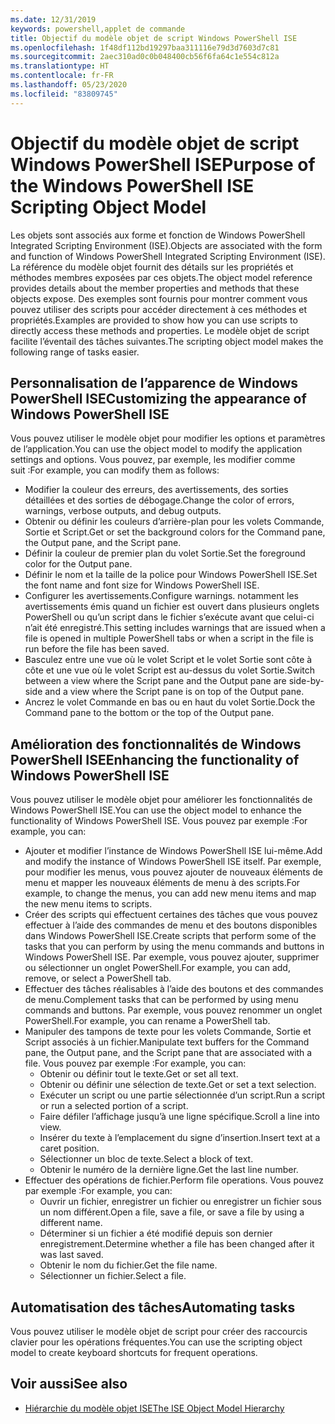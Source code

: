 ```yaml
---
ms.date: 12/31/2019
keywords: powershell,applet de commande
title: Objectif du modèle objet de script Windows PowerShell ISE
ms.openlocfilehash: 1f48df112bd19297baa311116e79d3d7603d7c81
ms.sourcegitcommit: 2aec310ad0c0b048400cb56f6fa64c1e554c812a
ms.translationtype: HT
ms.contentlocale: fr-FR
ms.lasthandoff: 05/23/2020
ms.locfileid: "83809745"
---
```

# <a name="purpose-of-the-windows-powershell-ise-scripting-object-model"></a><span data-ttu-id="58938-103">Objectif du modèle objet de script Windows PowerShell ISE</span><span class="sxs-lookup"><span data-stu-id="58938-103">Purpose of the Windows PowerShell ISE Scripting Object Model</span></span>

<span data-ttu-id="58938-104">Les objets sont associés aux forme et fonction de Windows PowerShell Integrated Scripting Environment (ISE).</span><span class="sxs-lookup"><span data-stu-id="58938-104">Objects are associated with the form and function of Windows PowerShell Integrated Scripting Environment (ISE).</span></span> <span data-ttu-id="58938-105">La référence du modèle objet fournit des détails sur les propriétés et méthodes membres exposées par ces objets.</span><span class="sxs-lookup"><span data-stu-id="58938-105">The object model reference provides details about the member properties and methods that these objects expose.</span></span> <span data-ttu-id="58938-106">Des exemples sont fournis pour montrer comment vous pouvez utiliser des scripts pour accéder directement à ces méthodes et propriétés.</span><span class="sxs-lookup"><span data-stu-id="58938-106">Examples are provided to show how you can use scripts to directly access these methods and properties.</span></span> <span data-ttu-id="58938-107">Le modèle objet de script facilite l’éventail des tâches suivantes.</span><span class="sxs-lookup"><span data-stu-id="58938-107">The scripting object model makes the following range of tasks easier.</span></span>

## <a name="customizing-the-appearance-of-windows-powershell-ise"></a><span data-ttu-id="58938-108">Personnalisation de l’apparence de Windows PowerShell ISE</span><span class="sxs-lookup"><span data-stu-id="58938-108">Customizing the appearance of Windows PowerShell ISE</span></span>

<span data-ttu-id="58938-109">Vous pouvez utiliser le modèle objet pour modifier les options et paramètres de l’application.</span><span class="sxs-lookup"><span data-stu-id="58938-109">You can use the object model to modify the application settings and options.</span></span> <span data-ttu-id="58938-110">Vous pouvez, par exemple, les modifier comme suit :</span><span class="sxs-lookup"><span data-stu-id="58938-110">For example, you can modify them as follows:</span></span>

- <span data-ttu-id="58938-111">Modifier la couleur des erreurs, des avertissements, des sorties détaillées et des sorties de débogage.</span><span class="sxs-lookup"><span data-stu-id="58938-111">Change the color of errors, warnings, verbose outputs, and debug outputs.</span></span>
- <span data-ttu-id="58938-112">Obtenir ou définir les couleurs d’arrière-plan pour les volets Commande, Sortie et Script.</span><span class="sxs-lookup"><span data-stu-id="58938-112">Get or set the background colors for the Command pane, the Output pane, and the Script pane.</span></span>
- <span data-ttu-id="58938-113">Définir la couleur de premier plan du volet Sortie.</span><span class="sxs-lookup"><span data-stu-id="58938-113">Set the foreground color for the Output pane.</span></span>
- <span data-ttu-id="58938-114">Définir le nom et la taille de la police pour Windows PowerShell ISE.</span><span class="sxs-lookup"><span data-stu-id="58938-114">Set the font name and font size for Windows PowerShell ISE.</span></span>
- <span data-ttu-id="58938-115">Configurer les avertissements.</span><span class="sxs-lookup"><span data-stu-id="58938-115">Configure warnings.</span></span> <span data-ttu-id="58938-116">notamment les avertissements émis quand un fichier est ouvert dans plusieurs onglets PowerShell ou qu’un script dans le fichier s’exécute avant que celui-ci n’ait été enregistré.</span><span class="sxs-lookup"><span data-stu-id="58938-116">This setting includes warnings that are issued when a file is opened in multiple PowerShell tabs or when a script in the file is run before the file has been saved.</span></span>
- <span data-ttu-id="58938-117">Basculez entre une vue où le volet Script et le volet Sortie sont côte à côte et une vue où le volet Script est au-dessus du volet Sortie.</span><span class="sxs-lookup"><span data-stu-id="58938-117">Switch between a view where the Script pane and the Output pane are side-by-side and a view where the Script pane is on top of the Output pane.</span></span>
- <span data-ttu-id="58938-118">Ancrez le volet Commande en bas ou en haut du volet Sortie.</span><span class="sxs-lookup"><span data-stu-id="58938-118">Dock the Command pane to the bottom or the top of the Output pane.</span></span>

## <a name="enhancing-the-functionality-of-windows-powershell-ise"></a><span data-ttu-id="58938-119">Amélioration des fonctionnalités de Windows PowerShell ISE</span><span class="sxs-lookup"><span data-stu-id="58938-119">Enhancing the functionality of Windows PowerShell ISE</span></span>

<span data-ttu-id="58938-120">Vous pouvez utiliser le modèle objet pour améliorer les fonctionnalités de Windows PowerShell ISE.</span><span class="sxs-lookup"><span data-stu-id="58938-120">You can use the object model to enhance the functionality of Windows PowerShell ISE.</span></span> <span data-ttu-id="58938-121">Vous pouvez par exemple :</span><span class="sxs-lookup"><span data-stu-id="58938-121">For example, you can:</span></span>

- <span data-ttu-id="58938-122">Ajouter et modifier l’instance de Windows PowerShell ISE lui-même.</span><span class="sxs-lookup"><span data-stu-id="58938-122">Add and modify the instance of Windows PowerShell ISE itself.</span></span> <span data-ttu-id="58938-123">Par exemple, pour modifier les menus, vous pouvez ajouter de nouveaux éléments de menu et mapper les nouveaux éléments de menu à des scripts.</span><span class="sxs-lookup"><span data-stu-id="58938-123">For example, to change the menus, you can add new menu items and map the new menu items to scripts.</span></span>
- <span data-ttu-id="58938-124">Créer des scripts qui effectuent certaines des tâches que vous pouvez effectuer à l’aide des commandes de menu et des boutons disponibles dans Windows PowerShell ISE.</span><span class="sxs-lookup"><span data-stu-id="58938-124">Create scripts that perform some of the tasks that you can perform by using the menu commands and buttons in Windows PowerShell ISE.</span></span> <span data-ttu-id="58938-125">Par exemple, vous pouvez ajouter, supprimer ou sélectionner un onglet PowerShell.</span><span class="sxs-lookup"><span data-stu-id="58938-125">For example, you can add, remove, or select a PowerShell tab.</span></span>
- <span data-ttu-id="58938-126">Effectuer des tâches réalisables à l’aide des boutons et des commandes de menu.</span><span class="sxs-lookup"><span data-stu-id="58938-126">Complement tasks that can be performed by using menu commands and buttons.</span></span> <span data-ttu-id="58938-127">Par exemple, vous pouvez renommer un onglet PowerShell.</span><span class="sxs-lookup"><span data-stu-id="58938-127">For example, you can rename a PowerShell tab.</span></span>
- <span data-ttu-id="58938-128">Manipuler des tampons de texte pour les volets Commande, Sortie et Script associés à un fichier.</span><span class="sxs-lookup"><span data-stu-id="58938-128">Manipulate text buffers for the Command pane, the Output pane, and the Script pane that are associated with a file.</span></span> <span data-ttu-id="58938-129">Vous pouvez par exemple :</span><span class="sxs-lookup"><span data-stu-id="58938-129">For example, you can:</span></span>
  - <span data-ttu-id="58938-130">Obtenir ou définir tout le texte.</span><span class="sxs-lookup"><span data-stu-id="58938-130">Get or set all text.</span></span>
  - <span data-ttu-id="58938-131">Obtenir ou définir une sélection de texte.</span><span class="sxs-lookup"><span data-stu-id="58938-131">Get or set a text selection.</span></span>
  - <span data-ttu-id="58938-132">Exécuter un script ou une partie sélectionnée d’un script.</span><span class="sxs-lookup"><span data-stu-id="58938-132">Run a script or run a selected portion of a script.</span></span>
  - <span data-ttu-id="58938-133">Faire défiler l’affichage jusqu’à une ligne spécifique.</span><span class="sxs-lookup"><span data-stu-id="58938-133">Scroll a line into view.</span></span>
  - <span data-ttu-id="58938-134">Insérer du texte à l’emplacement du signe d’insertion.</span><span class="sxs-lookup"><span data-stu-id="58938-134">Insert text at a caret position.</span></span>
  - <span data-ttu-id="58938-135">Sélectionner un bloc de texte.</span><span class="sxs-lookup"><span data-stu-id="58938-135">Select a block of text.</span></span>
  - <span data-ttu-id="58938-136">Obtenir le numéro de la dernière ligne.</span><span class="sxs-lookup"><span data-stu-id="58938-136">Get the last line number.</span></span>
- <span data-ttu-id="58938-137">Effectuer des opérations de fichier.</span><span class="sxs-lookup"><span data-stu-id="58938-137">Perform file operations.</span></span> <span data-ttu-id="58938-138">Vous pouvez par exemple :</span><span class="sxs-lookup"><span data-stu-id="58938-138">For example, you can:</span></span>
  - <span data-ttu-id="58938-139">Ouvrir un fichier, enregistrer un fichier ou enregistrer un fichier sous un nom différent.</span><span class="sxs-lookup"><span data-stu-id="58938-139">Open a file, save a file, or save a file by using a different name.</span></span>
  - <span data-ttu-id="58938-140">Déterminer si un fichier a été modifié depuis son dernier enregistrement.</span><span class="sxs-lookup"><span data-stu-id="58938-140">Determine whether a file has been changed after it was last saved.</span></span>
  - <span data-ttu-id="58938-141">Obtenir le nom du fichier.</span><span class="sxs-lookup"><span data-stu-id="58938-141">Get the file name.</span></span>
  - <span data-ttu-id="58938-142">Sélectionner un fichier.</span><span class="sxs-lookup"><span data-stu-id="58938-142">Select a file.</span></span>

## <a name="automating-tasks"></a><span data-ttu-id="58938-143">Automatisation des tâches</span><span class="sxs-lookup"><span data-stu-id="58938-143">Automating tasks</span></span>

<span data-ttu-id="58938-144">Vous pouvez utiliser le modèle objet de script pour créer des raccourcis clavier pour les opérations fréquentes.</span><span class="sxs-lookup"><span data-stu-id="58938-144">You can use the scripting object model to create keyboard shortcuts for frequent operations.</span></span>

## <a name="see-also"></a><span data-ttu-id="58938-145">Voir aussi</span><span class="sxs-lookup"><span data-stu-id="58938-145">See also</span></span>

- [<span data-ttu-id="58938-146">Hiérarchie du modèle objet ISE</span><span class="sxs-lookup"><span data-stu-id="58938-146">The ISE Object Model Hierarchy</span></span>](The-ISE-Object-Model-Hierarchy.md)

